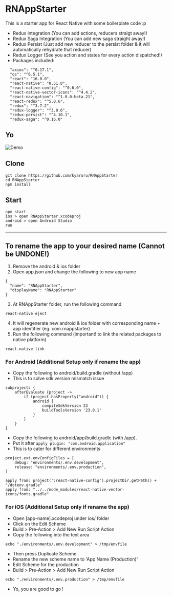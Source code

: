 # RNAppStarter
This is a starter app for React Native with some boilerplate code :p
- Redux integration (You can add actions, reducers straigt away!)
- Redux Saga Integration (You can add new saga straight away!)
- Redux Persist (Just add new reducer to the persist folder & it will automatically rehydrate that reducer)
- Redux Logger (See you action and states for every action dispatched!)
- Packages included:
```
  "axios": "^0.17.1",
  "qs": "^6.5.1",
  "react": "16.0.0",
  "react-native": "0.51.0",
  "react-native-config": "^0.6.0",
  "react-native-vector-icons": "^4.4.2",
  "react-navigation": "^1.0.0-beta.21",
  "react-redux": "^5.0.6",
  "redux": "^3.7.2",
  "redux-logger": "^3.0.6",
  "redux-persist": "^4.10.1",
  "redux-saga": "^0.16.0"
```

## Yo
![Demo](https://preview.ibb.co/mXKS4b/Screen_Shot_2017_12_12_at_1_07_11_PM.png)

## Clone
```
git clone https://github.com/kyaroru/RNAppStarter
cd RNAppStarter
npm install
```

## Start
```
npm start
ios > open RNAppStarter.xcodeproj
android > open Android Studio
run
```

---

## To rename the app to your desired name (Cannot be UNDONE!)
1. Remove the android & ios folder
2. Open app.json and change the following to new app name
```
{
  "name": "RNAppStarter",
  "displayName": "RNAppStarter"
}
```
3. At RNAppStarter folder, run the following command
```
react-native eject
```
4. It will regenerate new android & ios folder with corresponding name + app identifier (eg. com.rnappstarter)
5. Run the following command (important! to link the related packages to native platform)
```
react-native link
```

### For Android (Additional Setup only if rename the app)
- Copy the following to android/build.gradle (without /app)
- This is to solve sdk version mismatch issue
```
subprojects {
    afterEvaluate {project ->
        if (project.hasProperty("android")) {
            android {
                compileSdkVersion 23
                buildToolsVersion '23.0.1'
            }
        }
    }
}
```

- Copy the following to android/app/build.gradle (with /app).
- Put it after `apply plugin: "com.android.application"`
- This is to cater for different environments
```
project.ext.envConfigFiles = [
    debug: "environments/.env.development",
    release: "environments/.env.production",
]

apply from: project(':react-native-config').projectDir.getPath() + "/dotenv.gradle"
apply from: "../../node_modules/react-native-vector-icons/fonts.gradle"
```

### For iOS (Additional Setup only if rename the app)
- Open [app-name].xcodeproj under ios/ folder
- Click on the Edit Scheme
- Build > Pre-Action > Add New Run Script Action
- Copy the following into the text area
```
echo "./environments/.env.development" > /tmp/envfile
```
- Then press Duplicate Scheme
- Rename the new scheme name to 'App Name (Production)'
- Edit Scheme for the production
- Build > Pre-Action > Add New Run Script Action
```
echo "./environments/.env.production" > /tmp/envfile
```
- Yo, you are good to go !